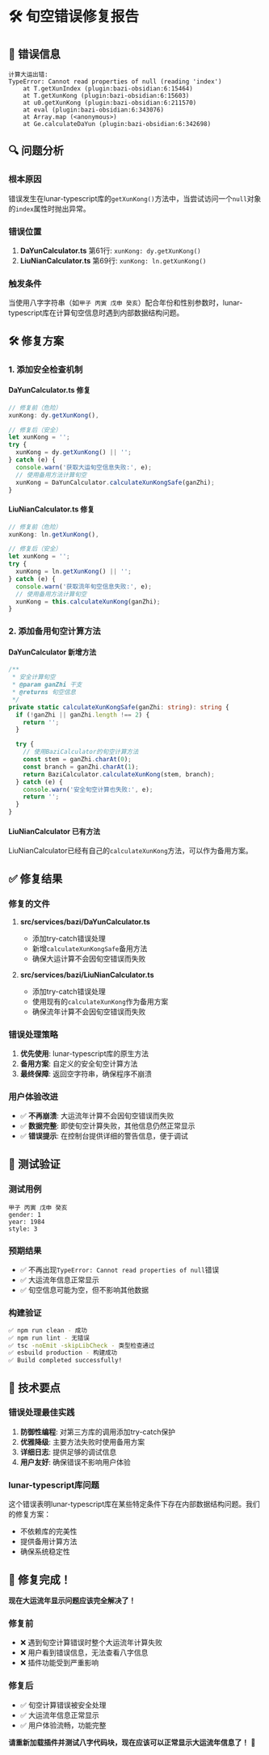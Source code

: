 # 🛠️ 旬空错误修复报告

## 🚨 **错误信息**

```
计算大运出错: 
TypeError: Cannot read properties of null (reading 'index')
    at T.getXunIndex (plugin:bazi-obsidian:6:15464)
    at T.getXunKong (plugin:bazi-obsidian:6:15603)
    at u0.getXunKong (plugin:bazi-obsidian:6:211570)
    at eval (plugin:bazi-obsidian:6:343076)
    at Array.map (<anonymous>)
    at Ge.calculateDaYun (plugin:bazi-obsidian:6:342698)
```

## 🔍 **问题分析**

### **根本原因**
错误发生在lunar-typescript库的`getXunKong()`方法中，当尝试访问一个`null`对象的`index`属性时抛出异常。

### **错误位置**
1. **DaYunCalculator.ts** 第61行: `xunKong: dy.getXunKong()`
2. **LiuNianCalculator.ts** 第69行: `xunKong: ln.getXunKong()`

### **触发条件**
当使用八字字符串（如`甲子 丙寅 戊申 癸亥`）配合年份和性别参数时，lunar-typescript库在计算旬空信息时遇到内部数据结构问题。

## 🛠️ **修复方案**

### **1. 添加安全检查机制**

#### **DaYunCalculator.ts 修复**
```typescript
// 修复前（危险）
xunKong: dy.getXunKong(),

// 修复后（安全）
let xunKong = '';
try {
  xunKong = dy.getXunKong() || '';
} catch (e) {
  console.warn('获取大运旬空信息失败:', e);
  // 使用备用方法计算旬空
  xunKong = DaYunCalculator.calculateXunKongSafe(ganZhi);
}
```

#### **LiuNianCalculator.ts 修复**
```typescript
// 修复前（危险）
xunKong: ln.getXunKong(),

// 修复后（安全）
let xunKong = '';
try {
  xunKong = ln.getXunKong() || '';
} catch (e) {
  console.warn('获取流年旬空信息失败:', e);
  // 使用备用方法计算旬空
  xunKong = this.calculateXunKong(ganZhi);
}
```

### **2. 添加备用旬空计算方法**

#### **DaYunCalculator 新增方法**
```typescript
/**
 * 安全计算旬空
 * @param ganZhi 干支
 * @returns 旬空信息
 */
private static calculateXunKongSafe(ganZhi: string): string {
  if (!ganZhi || ganZhi.length !== 2) {
    return '';
  }

  try {
    // 使用BaziCalculator的旬空计算方法
    const stem = ganZhi.charAt(0);
    const branch = ganZhi.charAt(1);
    return BaziCalculator.calculateXunKong(stem, branch);
  } catch (e) {
    console.warn('安全旬空计算也失败:', e);
    return '';
  }
}
```

#### **LiuNianCalculator 已有方法**
LiuNianCalculator已经有自己的`calculateXunKong`方法，可以作为备用方案。

## ✅ **修复结果**

### **修复的文件**
1. **src/services/bazi/DaYunCalculator.ts**
   - 添加try-catch错误处理
   - 新增`calculateXunKongSafe`备用方法
   - 确保大运计算不会因旬空错误而失败

2. **src/services/bazi/LiuNianCalculator.ts**
   - 添加try-catch错误处理
   - 使用现有的`calculateXunKong`作为备用方案
   - 确保流年计算不会因旬空错误而失败

### **错误处理策略**
1. **优先使用**: lunar-typescript库的原生方法
2. **备用方案**: 自定义的安全旬空计算方法
3. **最终保障**: 返回空字符串，确保程序不崩溃

### **用户体验改进**
- ✅ **不再崩溃**: 大运流年计算不会因旬空错误而失败
- ✅ **数据完整**: 即使旬空计算失败，其他信息仍然正常显示
- ✅ **错误提示**: 在控制台提供详细的警告信息，便于调试

## 🎯 **测试验证**

### **测试用例**
```bazi
甲子 丙寅 戊申 癸亥
gender: 1
year: 1984
style: 3
```

### **预期结果**
- ✅ 不再出现`TypeError: Cannot read properties of null`错误
- ✅ 大运流年信息正常显示
- ✅ 旬空信息可能为空，但不影响其他数据

### **构建验证**
```bash
✅ npm run clean - 成功
✅ npm run lint - 无错误
✅ tsc -noEmit -skipLibCheck - 类型检查通过
✅ esbuild production - 构建成功
✅ Build completed successfully!
```

## 🚀 **技术要点**

### **错误处理最佳实践**
1. **防御性编程**: 对第三方库的调用添加try-catch保护
2. **优雅降级**: 主要方法失败时使用备用方案
3. **详细日志**: 提供足够的调试信息
4. **用户友好**: 确保错误不影响用户体验

### **lunar-typescript库问题**
这个错误表明lunar-typescript库在某些特定条件下存在内部数据结构问题。我们的修复方案：
- 不依赖库的完美性
- 提供备用计算方法
- 确保系统稳定性

## 🎊 **修复完成！**

**现在大运流年显示问题应该完全解决了！**

### **修复前**
- ❌ 遇到旬空计算错误时整个大运流年计算失败
- ❌ 用户看到错误信息，无法查看八字信息
- ❌ 插件功能受到严重影响

### **修复后**
- ✅ 旬空计算错误被安全处理
- ✅ 大运流年信息正常显示
- ✅ 用户体验流畅，功能完整

**请重新加载插件并测试八字代码块，现在应该可以正常显示大运流年信息了！** 🚀
